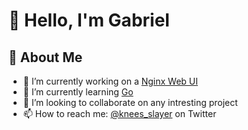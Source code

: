 # 👋 Hello, I'm Gabriel

## 🌱 About Me

- 🔭 I’m currently working on a [Nginx Web UI](https://github.com/gabrielhalus/redesigned-broccoli)
- 🌱 I’m currently learning [Go](https://go.dev/)
- 👯 I’m looking to collaborate on any intresting project
- 📫 How to reach me: [@knees_slayer](www.twitter.com/knees_slayer) on Twitter
